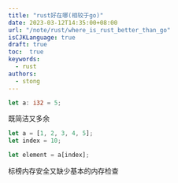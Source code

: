 ```yaml
---
title: "rust好在哪(相较于go)"
date: 2023-03-12T14:35:00+08:00
url: "/note/rust/where_is_rust_better_than_go"
isCJKLanguage: true
draft: true
toc:  true
keywords:
  - rust
authors:
  - stong
---
```






```rust
let a: i32 = 5;
```

既简洁又多余



```rust
let a = [1, 2, 3, 4, 5]; 
let index = 10; 

let element = a[index]; 
```

标榜内存安全又缺少基本的内存检查



